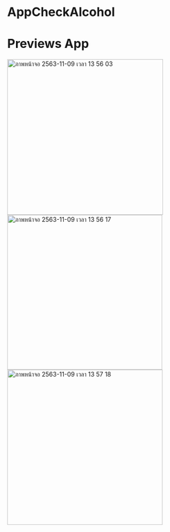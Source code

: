 # AppCheckAlcohol

# Previews App

<img width="359" alt="ภาพหน้าจอ 2563-11-09 เวลา 13 56 03" src="https://user-images.githubusercontent.com/60729252/98510024-f1132500-2294-11eb-9990-4435146bddd1.png">


<img width="357" alt="ภาพหน้าจอ 2563-11-09 เวลา 13 56 17" src="https://user-images.githubusercontent.com/60729252/98510040-f96b6000-2294-11eb-8fb7-d656b9ed682d.png">


<img width="358" alt="ภาพหน้าจอ 2563-11-09 เวลา 13 57 18" src="https://user-images.githubusercontent.com/60729252/98510062-0425f500-2295-11eb-8288-b12612bb8f39.png">

